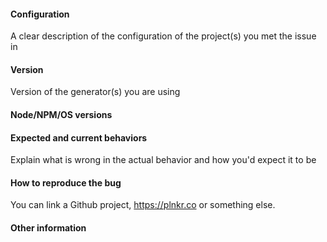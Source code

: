#### Configuration
A clear description of the configuration of the project(s) you met the issue in

#### Version
Version of the generator(s) you are using

#### Node/NPM/OS versions

#### Expected and current behaviors
Explain what is wrong in the actual behavior and how you'd expect it to be

#### How to reproduce the bug
You can link a Github project, https://plnkr.co or something else.

#### Other information
